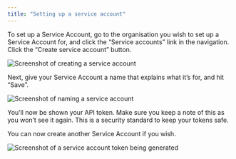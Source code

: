 ```yaml
---
title: "Setting up a service account"
---
```


To set up a Service Account, go to the organisation you wish to set up a Service Account for, and click the “Service accounts” link in the navigation. Click the “Create service account” button.

![Screenshot of creating a service account](https://res.cloudinary.com/snyk/image/upload/c_scale,q_auto,w_834/v1528721376/docs/service-accounts-create.png)

Next, give your Service Account a name that explains what it’s for, and hit “Save”.

![Screenshot of naming a service account](https://res.cloudinary.com/snyk/image/upload/c_scale,q_auto,w_834/v1528279843/docs/service-account-name.png)

You’ll now be shown your API token. Make sure you keep a note of this as you won’t see it again. This is a security standard to keep your tokens safe.

You can now create another Service Account if you wish.

![Screenshot of a service account token being generated](https://res.cloudinary.com/snyk/image/upload/c_scale,q_auto,w_834/v1528722794/docs/service-account-token.png)
